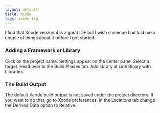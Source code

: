 ```yaml
---
layout: default
title: Xcode
tags: xcode tip
---
```


I find that Xcode version 4 is a great IDE but I wish someone had told me a couple of things about it before I got started.

### Adding a Framework or Library

Click on the project name. Settings appear on the center pane. Select a target. Head over to the Build Phases tab. Add library at Link Binary with Libraries.

### The Build Output

The default Xcode build output is not saved under the project directory. If you want to do that, go to Xcode preferences, in the Locations tab change the Derived Data option to Relative.
